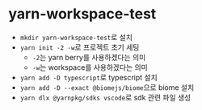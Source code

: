 # yarn-workspace-test

- `mkdir yarn-workspace-test`로 설치
- `yarn init -2 -w`로 프로젝트 초기 세팅
  - `-2`는 yarn berry를 사용하겠다는 의미
  - `-w`는 workspace를 사용하겠다는 의미
- `yarn add -D typescript`로 typescript 설치
- `yarn add -D --exact @biomejs/biome`으로 biome 설치
- `yarn dlx @yarnpkg/sdks vscode`로 sdk 관련 파일 생성
